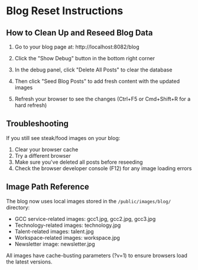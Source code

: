 # Blog Reset Instructions

## How to Clean Up and Reseed Blog Data

1. Go to your blog page at: http://localhost:8082/blog

2. Click the "Show Debug" button in the bottom right corner

3. In the debug panel, click "Delete All Posts" to clear the database

4. Then click "Seed Blog Posts" to add fresh content with the updated images

5. Refresh your browser to see the changes (Ctrl+F5 or Cmd+Shift+R for a hard refresh)

## Troubleshooting

If you still see steak/food images on your blog:

1. Clear your browser cache 
2. Try a different browser
3. Make sure you've deleted all posts before reseeding
4. Check the browser developer console (F12) for any image loading errors

## Image Path Reference

The blog now uses local images stored in the `/public/images/blog/` directory:

- GCC service-related images: gcc1.jpg, gcc2.jpg, gcc3.jpg
- Technology-related images: technology.jpg
- Talent-related images: talent.jpg 
- Workspace-related images: workspace.jpg
- Newsletter image: newsletter.jpg

All images have cache-busting parameters (?v=1) to ensure browsers load the latest versions. 